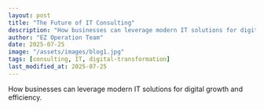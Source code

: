 ```yaml
---
layout: post
title: "The Future of IT Consulting"
description: "How businesses can leverage modern IT solutions for digital growth and efficiency."
author: "EZ Operation Team"
date: 2025-07-25
image: "/assets/images/blog1.jpg"
tags: [consulting, IT, digital-transformation]
last_modified_at: 2025-07-25
---
```


How businesses can leverage modern IT solutions for digital growth and efficiency.